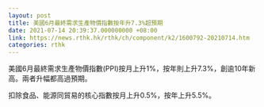 ```yaml
---
layout: post
title: 美國6月最終需求生產物價指數按年升7.3%超預期
date: 2021-07-14 20:39:37.000000000 +08:00
link: https://news.rthk.hk/rthk/ch/component/k2/1600792-20210714.htm
categories: rthk
---
```


美國6月最終需求生產物價指數(PPI)按月上升1%，按年則上升7.3%，創逾10年新高。兩者升幅都高過預期。

扣除食品、能源同貿易的核心指數按月上升0.5%，按年上升5.5%。
